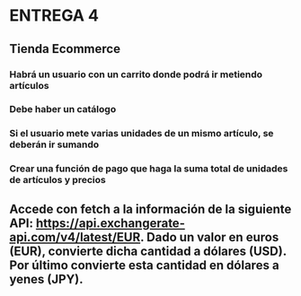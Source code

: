 # ENTREGA 4

## Tienda Ecommerce

### Habrá un usuario con un carrito donde podrá ir metiendo artículos

### Debe haber un catálogo

### Si el usuario mete varias unidades de un mismo artículo, se deberán ir sumando

### Crear una función de pago que haga la suma total de unidades de artículos y precios

## Accede con fetch a la información de la siguiente API: https://api.exchangerate-api.com/v4/latest/EUR. Dado un valor en euros (EUR), convierte dicha cantidad a dólares (USD). Por último convierte esta cantidad en dólares a yenes (JPY).
